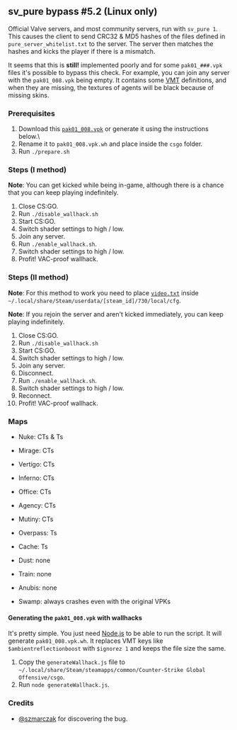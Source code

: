 ## sv\_pure bypass \#5.2 (Linux only)

Official Valve servers, and most community servers, run with `sv_pure 1`. This causes the client to send CRC32 & MD5 hashes of the files defined in `pure_server_whitelist.txt` to the server. The server then matches the hashes and kicks the player if there is a mismatch.

It seems that this is **still!** implemented poorly and for some `pak01_###.vpk` files it's possible to bypass this check. For example, you can join any server with the `pak01_008.vpk` being empty. It contains some [VMT](https://developer.valvesoftware.com/wiki/Material) definitions, and when they are missing, the textures of agents will be black because of missing skins.

### Prerequisites

1. Download this [`pak01_008.vpk`](https://fromsmash.com/701vWE2-C5-dt) or generate it using the instructions below.\
2. Rename it to `pak01_008.vpk.wh` and place inside the `csgo` folder.
3. Run `./prepare.sh`

### Steps (I method)

**Note**: You can get kicked while being in-game, although there is a chance that you can keep playing indefinitely.

1. Close CS:GO.
2. Run `./disable_wallhack.sh`
3. Start CS:GO.
4. Switch shader settings to high / low.
5. Join any server.
6. Run `./enable_wallhack.sh`.
7. Switch shader settings to high / low.
8. Profit! VAC-proof wallhack.

### Steps (II method)

**Note**: For this method to work you need to place [`video.txt`](video.txt) inside `~/.local/share/Steam/userdata/[steam_id]/730/local/cfg`.

**Note**: If you rejoin the server and aren't kicked immediately, you can keep playing indefinitely.

1. Close CS:GO.
2. Run `./disable_wallhack.sh`
3. Start CS:GO.
4. Switch shader settings to high / low.
5. Join any server.
6. Disconnect.
7. Run `./enable_wallhack.sh`.
8. Switch shader settings to high / low.
9. Reconnect.
10. Profit! VAC-proof wallhack.

### Maps

* Nuke: CTs & Ts

* Mirage: CTs
* Vertigo: CTs
* Inferno: CTs
* Office: CTs
* Agency: CTs
* Mutiny: CTs

* Overpass: Ts
* Cache: Ts

* Dust: none
* Train: none
* Anubis: none

* Swamp: always crashes even with the original VPKs

#### Generating the `pak01_008.vpk` with wallhacks

It's pretty simple. You just need [Node.js](https://nodejs.org/en/download/current/) to be able to run the script. It will generate `pak01_008.vpk.wh`. It replaces VMT keys like `$ambientreflectionboost` with `$ignorez 1` and keeps the file size the same.

1. Copy the `generateWallhack.js` file to `~/.local/share/Steam/steamapps/common/Counter-Strike Global Offensive/csgo`.
2. Run `node generateWallhack.js`.

### Credits

* [@szmarczak](https://github.com/szmarczak) for discovering the bug.
